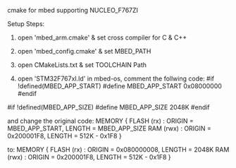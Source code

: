 cmake for mbed supporting NUCLEO_F767ZI

Setup Steps:
1. open 'mbed_arm.cmake' & set cross compiler for C & C++

2. open 'mbed_config.cmake' & set MBED_PATH

3. open CMakeLists.txt & set TOOLCHAIN Path

4. open 'STM32F767xI.ld' in mbed-os, comment the follwing code:
#if !defined(MBED_APP_START)
  #define MBED_APP_START 0x08000000
#endif

#if !defined(MBED_APP_SIZE)
  #define MBED_APP_SIZE 2048K
#endif

and change the original code:
MEMORY
{ 
  FLASH (rx) : ORIGIN = MBED_APP_START, LENGTH = MBED_APP_SIZE
  RAM (rwx)  : ORIGIN = 0x200001F8, LENGTH = 512K - 0x1F8
}

to:
MEMORY
{ 
  FLASH (rx) : ORIGIN = 0x080000008, LENGTH = 2048K
  RAM (rwx)  : ORIGIN = 0x200001F8, LENGTH = 512K - 0x1F8
}
